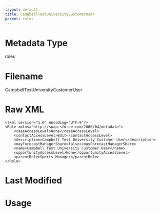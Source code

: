 ```yaml
---
layout: default
title: CampbellTestUniversityCustomerUser
parent: roles
---
```

# Metadata Type
roles


# Filename 
CampbellTestUniversityCustomerUser


# Raw XML
```
<?xml version="1.0" encoding="UTF-8"?>
<Role xmlns="http://soap.sforce.com/2006/04/metadata">
    <caseAccessLevel>None</caseAccessLevel>
    <contactAccessLevel>Edit</contactAccessLevel>
    <description>Campbell Test University Customer User</description>
    <mayForecastManagerShare>false</mayForecastManagerShare>
    <name>Campbell Test University Customer User</name>
    <opportunityAccessLevel>None</opportunityAccessLevel>
    <parentRole>Sports_Manager</parentRole>
</Role>
```


# Last Modified


# Usage
